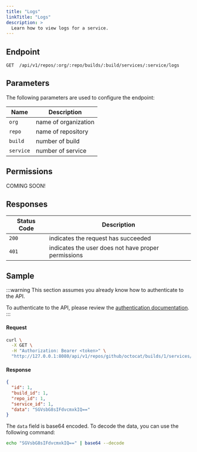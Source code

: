 ```yaml
---
title: "Logs"
linkTitle: "Logs"
description: >
  Learn how to view logs for a service.
---
```


## Endpoint

```
GET  /api/v1/repos/:org/:repo/builds/:build/services/:service/logs
```

## Parameters

The following parameters are used to configure the endpoint:

| Name      | Description          |
| --------- | -------------------- |
| `org`     | name of organization |
| `repo`    | name of repository   |
| `build`   | number of build      |
| `service` | number of service    |

## Permissions

COMING SOON!

## Responses

| Status Code | Description                                         |
| ----------- | --------------------------------------------------- |
| `200`       | indicates the request has succeeded                 |
| `401`       | indicates the user does not have proper permissions |

## Sample

:::warning
This section assumes you already know how to authenticate to the API.

To authenticate to the API, please review the [authentication documentation](/docs/reference/api/authentication/).
:::

#### Request

```sh
curl \
  -X GET \
  -H "Authorization: Bearer <token>" \
  "http://127.0.0.1:8080/api/v1/repos/github/octocat/builds/1/services/1/logs"
```

#### Response

```json
{
  "id": 1,
  "build_id": 1,
  "repo_id": 1,
  "service_id": 1,
  "data": "SGVsbG8sIFdvcmxkIQ=="
}
```

The `data` field is base64 encoded. To decode the data, you can use the following command:

```sh
echo "SGVsbG8sIFdvcmxkIQ==" | base64 --decode
```

